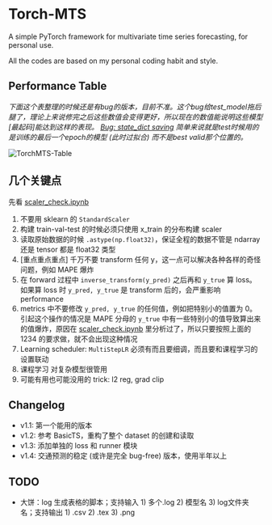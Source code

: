 # Torch-MTS
A simple PyTorch framework for multivariate time series forecasting, for personal use.

All the codes are based on my personal coding habit and style.

## Performance Table

*下面这个表整理的时候还是有bug的版本，目前不准。这个bug给test_model拖后腿了，理论上来说修完之后这些数值会变得更好，所以现在的数值能说明这些模型[最起码]能达到这样的表现。*
*[Bug: state_dict saving](https://github.com/XDZhelheim/Torch-MTS/commit/cdc6d068ac69bf0d0c5760fa95b3fa01b3a2e8da) 简单来说就是test时候用的是训练的最后一个epoch的模型 (此时过拟合) 而不是best valid那个位置的。*

![TorchMTS-Table](https://github.com/XDZhelheim/Torch-MTS/assets/57553691/23cd6970-c0b5-4851-be32-71d646275b67)

## 几个关键点

先看 [scaler_check.ipynb](scaler_check.ipynb)

1. 不要用 sklearn 的 `StandardScaler`
2. 构建 train-val-test 的时候必须只使用 x_train 的分布构建 scaler
3. 读取原始数据的时候 `.astype(np.float32)`，保证全程的数据不管是 ndarray 还是 tensor 都是 float32 类型
4. [重点重点重点] 千万不要 transform 任何 y，这一点可以解决各种各样的奇怪问题，例如 MAPE 爆炸
5. 在 forward 过程中 `inverse_transform(y_pred)` 之后再和 `y_true` 算 loss。如果算 loss 时 `y_pred, y_true` 是 transform 后的，会严重影响 performance
6. metrics 中不要修改 `y_pred, y_true` 的任何值，例如把特别小的值置为 0。引起这个操作的情况是 MAPE 分母的 `y_true` 中有一些特别小的值导致算出来的值爆炸，原因在 [scaler_check.ipynb](scaler_check.ipynb) 里分析过了，所以只要按照上面的 1234 的要求做，就不会出现这种情况
7. Learning scheduler: `MultiStepLR` 必须有而且要细调，而且要和课程学习的设置联动
8. 课程学习 对复杂模型很管用
9. 可能有用也可能没用的 trick: l2 reg, grad clip

## Changelog
* v1.1: 第一个能用的版本
* v1.2: 参考 BasicTS，重构了整个 dataset 的创建和读取
* v1.3: 添加单独的 loss 和 runner 模块
* v1.4: 交通预测的稳定 (或许是完全 bug-free) 版本，使用半年以上

## TODO

- 大饼：log 生成表格的脚本；支持输入 1) 多个.log 2) 模型名 3) log文件夹名；支持输出 1) .csv 2) .tex 3) .png
